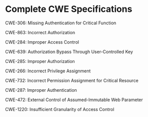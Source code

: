 

# Complete CWE Specifications

CWE-306: Missing Authentication for Critical Function

CWE-863: Incorrect Authorization

CWE-284: Improper Access Control

CWE-639: Authorization Bypass Through User-Controlled Key

CWE-285: Improper Authorization

CWE-266: Incorrect Privilege Assignment

CWE-732: Incorrect Permission Assignment for Critical Resource

CWE-287: Improper Authentication

CWE-472: External Control of Assumed-Immutable Web Parameter

CWE-1220: Insufficient Granularity of Access Control